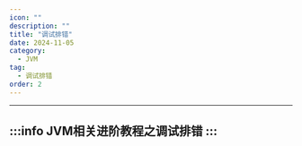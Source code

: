 ```yaml
---
icon: ""
description: ""
title: "调试排错"
date: 2024-11-05
category:
  - JVM
tag:
  - 调试排错
order: 2
---
```


---
:::info
JVM相关进阶教程之调试排错
:::
---


